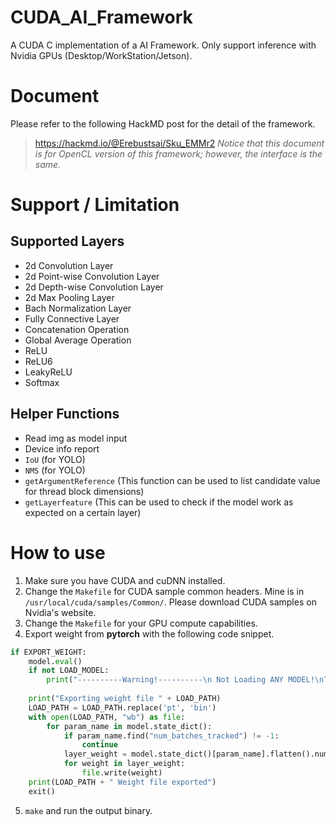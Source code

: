 # CUDA_AI_Framework
A CUDA C implementation of a AI Framework. Only support inference with Nvidia GPUs (Desktop/WorkStation/Jetson).

# Document
Please refer to the following HackMD post for the detail of the framework.
> https://hackmd.io/@Erebustsai/Sku_EMMr2
*Notice that this document is for OpenCL version of this framework; however, the interface is the same.*

# Support \/ Limitation

## Supported Layers

* 2d Convolution Layer
* 2d Point-wise Convolution Layer
* 2d Depth-wise Convolution Layer
* 2d Max Pooling Layer
* Bach Normalization Layer
* Fully Connective Layer
* Concatenation Operation
* Global Average Operation
* ReLU
* ReLU6
* LeakyReLU
* Softmax

## Helper Functions

* Read img as model input
* Device info report
* `IoU` \(for YOLO\)
* `NMS` \(for YOLO\)
* `getArgumentReference` \(This function can be used to list candidate value for thread block dimensions\)
* `getLayerfeature` \(This can be used to check if the model work as expected on a certain layer\)

# How to use
1. Make sure you have CUDA and cuDNN installed.
2. Change the `Makefile` for CUDA sample common headers. Mine is in `/usr/local/cuda/samples/Common/`. Please download CUDA samples on Nvidia's website.
3. Change the `Makefile` for your GPU compute capabilities.
4. Export weight from **pytorch** with the following code snippet.
```python
if EXPORT_WEIGHT:
    model.eval()
    if not LOAD_MODEL:
        print("----------Warning!----------\n Not Loading ANY MODEL!\nThe output binary file might not be meaningful.")
    
    print("Exporting weight file " + LOAD_PATH)
    LOAD_PATH = LOAD_PATH.replace('pt', 'bin')
    with open(LOAD_PATH, "wb") as file:
        for param_name in model.state_dict():
            if param_name.find("num_batches_tracked") != -1:
                continue
            layer_weight = model.state_dict()[param_name].flatten().numpy()
            for weight in layer_weight:
                file.write(weight)
    print(LOAD_PATH + " Weight file exported")
    exit()
```
5. `make` and run the output binary.

